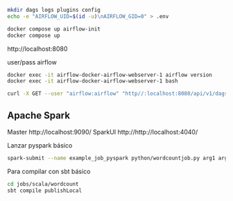 
```sh
mkdir dags logs plugins config
echo -e "AIRFLOW_UID=$(id -u)\nAIRFLOW_GID=0" > .env

docker compose up airflow-init
docker compose up
```

http://localhost:8080

user/pass airflow

```sh
docker exec -it airflow-docker-airflow-webserver-1 airflow version
docker exec -it airflow-docker-airflow-webserver-1 bash
```

```sh
curl -X GET --user "airflow:airflow" "http//:localhost:8080/api/v1/dags"
```

## Apache Spark

Master http://localhost:9090/
SparkUI http://http://localhost:4040/

Lanzar pyspark básico

```sh
spark-submit --name example_job_pyspark python/wordcountjob.py arg1 arg2
```

Para compilar con sbt básico
```sh
cd jobs/scala/wordcount
sbt compile publishLocal
```
